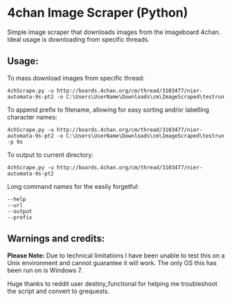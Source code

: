 # 4chan Image Scraper (Python)

Simple image scraper that downloads images from the imageboard 4chan. Ideal usage is downloading from specific threads.

## Usage:

To mass download images from specific thread:
```
4chScrape.py -u http://boards.4chan.org/cm/thread/3103477/nier-automata-9s-pt2 -o C:\Users\UserName\Downloads\cm\ImageScraped\testrun
```
To append prefix to filename, allowing for easy sorting and/or labelling character names:
```
4chScrape.py -u http://boards.4chan.org/cm/thread/3103477/nier-automata-9s-pt2 -o C:\Users\UserName\Downloads\cm\ImageScraped\testrun -p 9s
```
To output to current directory:
```
4chScrape.py -u http://boards.4chan.org/cm/thread/3103477/nier-automata-9s-pt2
```
Long command names for the easily forgetful:
```
--help
--url
--output
--prefix
```


## Warnings and credits:

**Please Note:** 
Due to technical limitations I have been unable to test this on a Unix environment and cannot guarantee it will work. The only OS this has been run on is Windows 7. 

Huge thanks to reddit user destiny_functional for helping me troubleshoot the script and convert to grequests.
